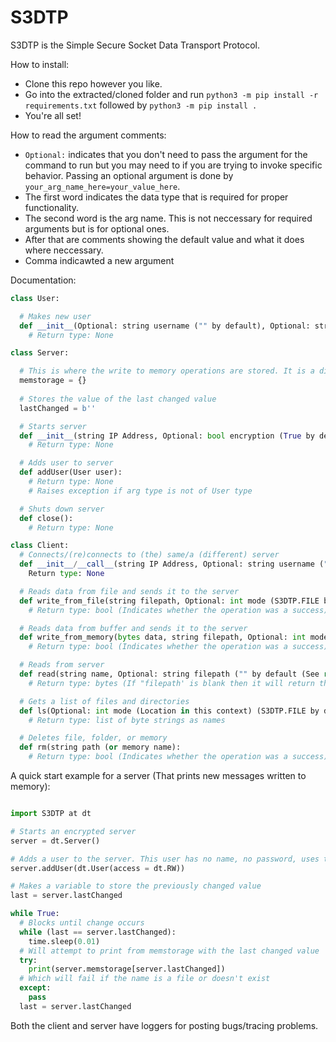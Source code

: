 # S3DTP
S3DTP is the Simple Secure Socket Data Transport Protocol.

How to install:
  - Clone this repo however you like. 
  - Go into the extracted/cloned folder and run ```python3 -m pip install -r requirements.txt``` followed by ```python3 -m pip install .```
  - You're all set!

How to read the argument comments:
  - ```Optional:``` indicates that you don't need to pass the argument for the command to run but you may need to if you are trying to invoke specific behavior. Passing an optional argument is done by ```your_arg_name_here=your_value_here```.
  - The first word indicates the data type that is required for proper functionality.
  - The second word is the arg name. This is not neccessary for required arguments but is for optional ones.
  - After that are comments showing the default value and what it does where neccessary. 
  - Comma indicawted a new argument

Documentation:
```python
class User:

  # Makes new user
  def __init__(Optional: string username ("" by default), Optional: string password ("" by default (None)), Optional: int access (S3DTP.READ by default), Optional: string path ("" by default (working directory))):
    # Return type: None

class Server:

  # This is where the write to memory operations are stored. It is a dictionary with a mapping of the bytestring name and the bytes data that was recieved
  memstorage = {}
  
  # Stores the value of the last changed value
  lastChanged = b''

  # Starts server
  def __init__(string IP Address, Optional: bool encryption (True by default), Optional: int maxPeers (-1 by default (unlimited))):
    # Return type: None

  # Adds user to server
  def addUser(User user):
    # Return type: None
    # Raises exception if arg type is not of User type

  # Shuts down server
  def close():
    # Return type: None

class Client:
  # Connects/(re)connects to (the) same/a (different) server
  def __init__/__call__(string IP Address, Optional: string username ("" by default), Optional: string password ("" by default (None))):
    Return type: None

  # Reads data from file and sends it to the server
  def write_from_file(string filepath, Optional: int mode (S3DTP.FILE by default), Optional: string name ("" by default (Will use file name))):
    # Return type: bool (Indicates whether the operation was a success)

  # Reads data from buffer and sends it to the server
  def write_from_memory(bytes data, string filepath, Optional: int mode (S3DTP.FILE by default)):
    # Return type: bool (Indicates whether the operation was a success)

  # Reads from server
  def read(string name, Optional: string filepath ("" by default (See return type comment))):
    # Return type: bytes (If "filepath' is blank then it will return the data, otherwise it will return a blank byte string (0xFF will be returned upon error code from server))

  # Gets a list of files and directories
  def ls(Optional: int mode (Location in this context) (S3DTP.FILE by default), Optional: string filepath ("" by default (User root directory))):
    # Return type: list of byte strings as names

  # Deletes file, folder, or memory
  def rm(string path (or memory name):
    # Return type: bool (Indicates whether the operation was a success)

```

A quick start example for a server (That prints new messages written to memory):
```python

import S3DTP at dt

# Starts an encrypted server
server = dt.Server()

# Adds a user to the server. This user has no name, no password, uses the running directory to store files, and can read and write.
server.addUser(dt.User(access = dt.RW))

# Makes a variable to store the previously changed value
last = server.lastChanged

while True:
  # Blocks until change occurs
  while (last == server.lastChanged):
    time.sleep(0.01)
  # Will attempt to print from memstorage with the last changed value
  try:
    print(server.memstorage[server.lastChanged])
  # Which will fail if the name is a file or doesn't exist
  except:
    pass
  last = server.lastChanged

```

Both the client and server have loggers for posting bugs/tracing problems. 
